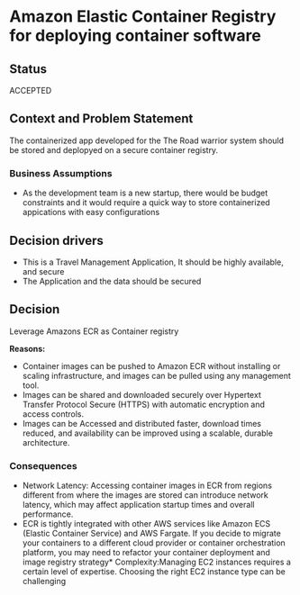
# Amazon Elastic Container Registry for deploying container software

## Status

ACCEPTED

## Context and Problem Statement

The containerized app developed for the The Road warrior system should be stored and deplopyed on a secure container registry.

### Business Assumptions

* As the development team is a new startup, there would be budget constraints and it would require a quick way to store containerized appications with easy configurations 

## Decision drivers

* This is a Travel Management Application, It should be highly available, and secure
* The Application and the data should be secured

## Decision

Leverage Amazons ECR as Container registry

__Reasons:__ 
* Container images can be pushed to Amazon ECR without installing or scaling infrastructure, and images can be pulled using any management tool.
* Images can be shared and downloaded securely over Hypertext Transfer Protocol Secure (HTTPS) with automatic encryption and access controls.
* Images can be Accessed and distributed faster, download times  reduced, and availability can be improved using a scalable, durable architecture.

### Consequences

* Network Latency: Accessing container images in ECR from regions different from where the images are stored can introduce network latency, which may affect application startup times and overall performance.
* ECR is tightly integrated with other AWS services like Amazon ECS (Elastic Container Service) and AWS Fargate. If you decide to migrate your containers to a different cloud provider or container orchestration platform, you may need to refactor your container deployment and image registry strategy* Complexity:Managing EC2 instances requires a certain level of expertise. Choosing the right EC2 instance type can be challenging
